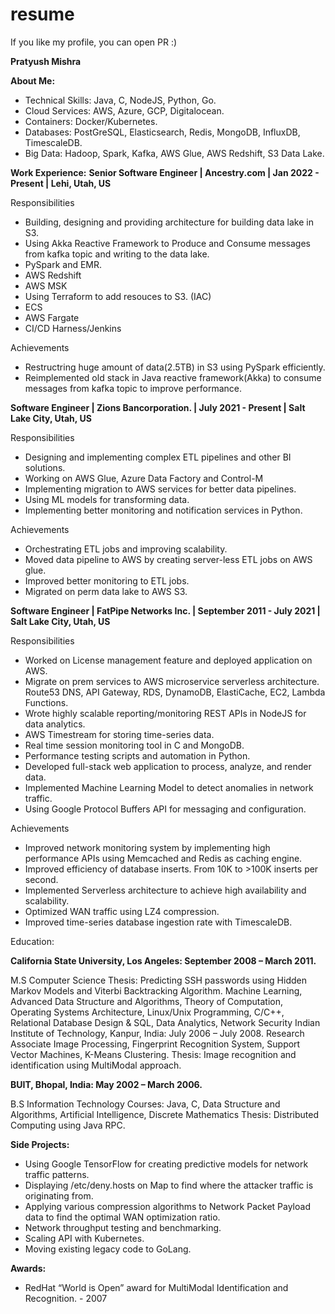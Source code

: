 # resume

If you like my profile, you can open PR :)

**Pratyush Mishra**

**About Me:**
- Technical Skills: Java, C, NodeJS, Python, Go.
- Cloud Services: AWS, Azure, GCP, Digitalocean.
- Containers: Docker/Kubernetes.
- Databases: PostGreSQL, Elasticsearch, Redis, MongoDB, InfluxDB, TimescaleDB.
- Big Data: Hadoop, Spark, Kafka,  AWS Glue, AWS Redshift, S3 Data Lake.

**Work Experience:**
**Senior Software Engineer | Ancestry.com | Jan 2022 - Present | Lehi, Utah, US**

Responsibilities
- Building, designing and providing architecture for building data lake in S3.
- Using Akka Reactive Framework to Produce and Consume messages from kafka topic and writing to the data lake.
- PySpark and EMR.
- AWS Redshift 
- AWS MSK
- Using Terraform to add resouces to S3. (IAC)
- ECS
- AWS Fargate
- CI/CD Harness/Jenkins

 Achievements
- Restructring huge amount of data(2.5TB) in S3 using PySpark efficiently.
- Reimplemented old stack in Java reactive framework(Akka) to consume messages from kafka topic to improve performance. 


**Software Engineer | Zions Bancorporation. | July 2021 - Present | Salt Lake City, Utah, US**

Responsibilities
- Designing and implementing complex ETL pipelines and other BI solutions.
- Working on AWS Glue, Azure Data Factory and Control-M
- Implementing migration to AWS services for better data pipelines.
- Using ML models for transforming data.
- Implementing better monitoring and notification services in Python.

 Achievements
- Orchestrating ETL jobs and improving scalability. 
- Moved data pipeline to AWS by creating server-less ETL jobs on AWS glue. 
- Improved better monitoring to ETL jobs.
- Migrated on perm data lake to AWS S3. 

**Software Engineer | FatPipe Networks Inc. | September 2011 - July 2021 | Salt Lake City, Utah, US**

Responsibilities
- Worked on License management feature and deployed application on AWS. 
- Migrate on prem services to AWS microservice serverless architecture. Route53 DNS, API Gateway, RDS, DynamoDB, ElastiCache, EC2, Lambda Functions.
- Wrote highly scalable reporting/monitoring REST APIs in NodeJS for data analytics. 
- AWS Timestream for storing time-series data. 
- Real time session monitoring tool in C and MongoDB.
- Performance testing scripts and automation in Python.
- Developed full-stack web application to process, analyze, and render data.
- Implemented Machine Learning Model to detect anomalies in network traffic.
- Using Google Protocol Buffers API for messaging and configuration.

 Achievements

- Improved network monitoring system by implementing high performance APIs using Memcached and Redis as caching engine. 
- Improved efficiency of database inserts. From 10K to >100K inserts per second.
- Implemented Serverless architecture to achieve high availability and scalability.
- Optimized WAN traffic using LZ4 compression.
- Improved time-series database ingestion rate with TimescaleDB.

Education:

**California State University, Los Angeles:  September 2008 – March 2011.**

M.S Computer Science
Thesis: Predicting SSH passwords using Hidden Markov Models and Viterbi Backtracking Algorithm. 
Machine Learning, Advanced Data Structure and Algorithms, Theory of Computation, Operating Systems Architecture, Linux/Unix Programming, C/C++,  Relational Database Design & SQL, Data Analytics, Network Security
Indian Institute of Technology, Kanpur, India:  July 2006 – July 2008.
Research Associate
Image Processing, Fingerprint Recognition System, Support Vector Machines, K-Means Clustering.
Thesis: Image recognition and identification using MultiModal approach. 

**BUIT, Bhopal, India:  May 2002 – March 2006.**

B.S Information Technology
Courses: Java, C, Data Structure and Algorithms, Artificial Intelligence, Discrete Mathematics
Thesis: Distributed Computing using Java RPC.

**Side Projects:**

- Using Google TensorFlow for creating predictive models for network traffic patterns. 
- Displaying /etc/deny.hosts on Map to find where the attacker traffic is originating from.
- Applying various compression algorithms to Network Packet Payload data to find the optimal WAN optimization ratio.
- Network throughput testing and benchmarking.
- Scaling API with Kubernetes. 
- Moving existing legacy code to GoLang.

**Awards:**

- RedHat  “World is Open”  award for MultiModal Identification and Recognition. - 2007 

